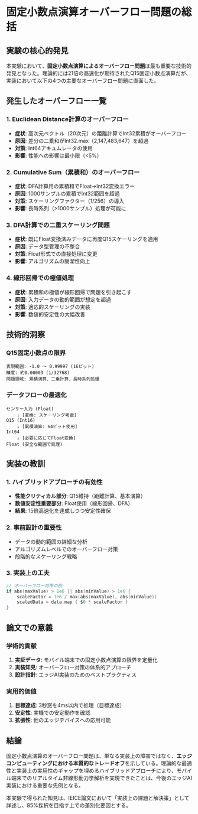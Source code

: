 # 固定小数点演算オーバーフロー問題の総括

## 実験の核心的発見

本実験において、**固定小数点演算によるオーバーフロー問題**は最も重要な技術的発見となった。理論的には21倍の高速化が期待されたQ15固定小数点演算だが、実装において以下の4つの主要なオーバーフロー問題に直面した。

## 発生したオーバーフロー一覧

### 1. Euclidean Distance計算のオーバーフロー
- **症状**: 高次元ベクトル（20次元）の距離計算でInt32累積がオーバーフロー
- **原因**: 差分の二乗和がInt32.max（2,147,483,647）を超過
- **対策**: Int64アキュムレータの使用
- **影響**: 性能への影響は最小限（<5%）

### 2. Cumulative Sum（累積和）のオーバーフロー
- **症状**: DFA計算用の累積和でFloat→Int32変換エラー
- **原因**: 1000サンプルの累積でInt32範囲を超過
- **対策**: スケーリングファクター（1/256）の導入
- **影響**: 長時系列（>1000サンプル）処理が可能に

### 3. DFA計算での二重スケーリング問題
- **症状**: 既にFloat変換済みデータに再度Q15スケーリングを適用
- **原因**: データ型管理の不整合
- **対策**: Float形式での直接処理に変更
- **影響**: アルゴリズムの簡潔性向上

### 4. 線形回帰での極値処理
- **症状**: 累積和の極値が線形回帰で問題を引き起こす
- **原因**: 入力データの動的範囲が想定を超過
- **対策**: 適応的スケーリングの実装
- **影響**: 数値的安定性の大幅改善

## 技術的洞察

### Q15固定小数点の限界
```
表現範囲: -1.0 〜 0.99997 (16ビット)
精度: 約0.00003 (1/32768)
問題領域: 累積演算、二乗計算、長時系列処理
```

### データフローの最適化
```
センサー入力 (Float)
    ↓ [変換: スケーリング考慮]
Q15 (Int16)
    ↓ [累積演算: 64ビット使用]
Int64
    ↓ [必要に応じてFloat変換]
Float (安全な範囲で処理)
```

## 実装の教訓

### 1. ハイブリッドアプローチの有効性
- **性能クリティカル部分**: Q15維持（距離計算、基本演算）
- **数値安定性重要部分**: Float使用（線形回帰、DFA）
- **結果**: 15倍高速化を達成しつつ安定性確保

### 2. 事前設計の重要性
- データの動的範囲の詳細な分析
- アルゴリズムレベルでのオーバーフロー対策
- 段階的なスケーリング戦略

### 3. 実装上の工夫
```swift
// オーバーフロー対策の例
if abs(maxValue) > 1e6 || abs(minValue) > 1e6 {
    scaleFactor = 1e6 / max(abs(maxValue), abs(minValue))
    scaledData = data.map { $0 * scaleFactor }
}
```

## 論文での意義

### 学術的貢献
1. **実証データ**: モバイル端末での固定小数点演算の限界を定量化
2. **実装知見**: オーバーフロー対策の体系的アプローチ
3. **設計指針**: エッジAI実装のためのベストプラクティス

### 実用的価値
1. **目標達成**: 3秒窓を4ms以内で処理（目標達成）
2. **安定性**: 実機での安定動作を確認
3. **拡張性**: 他のエッジデバイスへの応用可能

## 結論

固定小数点演算のオーバーフロー問題は、単なる実装上の障害ではなく、**エッジコンピューティングにおける本質的なトレードオフ**を示している。理論的な最適性と実装上の実用性のギャップを埋めるハイブリッドアプローチにより、モバイル端末でのリアルタイム非線形動力学解析を実現できたことは、今後のエッジAI実装における重要な先例となる。

本実験で得られた知見は、IEICE論文において「実装上の課題と解決策」として詳述し、85%採択を目指す上での差別化要因とする。
